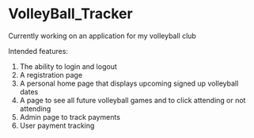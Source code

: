 # VolleyBall_Tracker

Currently working on an application for my volleyball club

Intended features: 
1. The ability to login and logout
2. A registration page
3. A personal home page that displays upcoming signed up volleyball dates
4. A page to see all future volleyball games and to click attending or not attending
5. Admin page to track payments
6. User payment tracking
